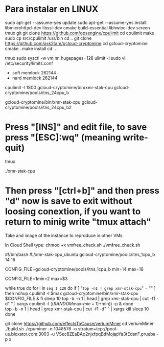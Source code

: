 # Para instalar en LINUX

sudo apt-get --assume-yes update
sudo apt-get --assume-yes install libmicrohttpd-dev libssl-dev cmake build-essential libhwloc-dev screen tmux git
git clone https://github.com/opsengine/cpulimit
cd cpulimit
make
sudo cp src/cpulimit /usr/bin
cd ..
git clone https://github.com/ask2tam/gcloud-cryptomine
cd gcloud-cryptomine
cmake .
make install
cd ..

tmux
sudo sysctl -w vm.nr_hugepages=128
ulimit -l
sudo vi /etc/security/limits.conf
* soft memlock 262144
* hard memlock 262144

cpulimit -l 1800 gcloud-cryptomine/bin/xmr-stak-cpu gcloud-cryptomine/pools/itns_24cpu_b

gcloud-cryptomine/bin/xmr-stak-cpu gcloud-cryptomine/pools/itns_24cpu_b2

# Press "[INS]" and edit file, to save press "[ESC]:wq" (meaning write-quit)

tmux

./xmr-stak-cpu

# Then press "[ctrl+b]" and then press "d" now is save to exit without loosing conextion, if you want to return to minig write "tmux attach"

Take and image of the instance to reproduce in other VMs

In Cloud Shell type:
chmod +x vmfree_check.sh
./vmfree_check.sh



#!/bin/bash
#./xmr-stak-cpu_ubuntu gcloud-cryptomine/pools/itns_1cpu_b 14 16

CONFIG_FILE=gcloud-cryptomine/pools/itns_1cpu_b
min=14
max=16

CONFIG_FILE=$1
min=$2
max=$3

while true
do
for i in `seq 1 120`
do
	if [ "`top -n1 | grep xmr-stak-cpu`" = "" ]
	then 
	nohup cpulimit -l $max gcloud-cryptomine/bin/xmr-stak-cpu $CONFIG_FILE &
	fi
	sleep 10
	top -b -n 1 | head | grep xmr-stak-cpu | cut -f1 -d" " | xargs cpulimit -l $((RANDOM % ($max-$min+1)+$min)) -p &
done	
top -b -n 1 | head | grep xmr-stak-cpu | cut -f1 -d" " | xargs kill
sleep 10
done







git clone https://github.com/effectsToCause/veriumMiner
cd veriumMiner
./build.sh
./cpuminer -n 1048576 -o stratum+tcp://pool-us.bloxstor.com:3003 -u VSec8ZEaBAq2njxfpqBdMojapYa3tEdsnF.prueba -p x 



